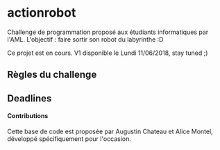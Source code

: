 # actionrobot
Challenge de programmation proposé aux étudiants informatiques par l'AML. L'objectif : faire sortir son robot du labyrinthe :D 

Ce projet est en cours. V1 disponible le Lundi 11/06/2018, stay tuned ;) 

## Règles du challenge 

## Deadlines 

#### Contributions 
 
Cette base de code est proposée par Augustin Chateau et Alice Montel, développé spécifiquement pour l'occasion. 

